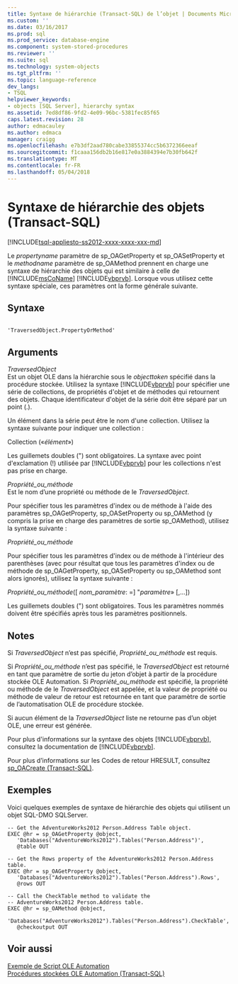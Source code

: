 ```yaml
---
title: Syntaxe de hiérarchie (Transact-SQL) de l’objet | Documents Microsoft
ms.custom: ''
ms.date: 03/16/2017
ms.prod: sql
ms.prod_service: database-engine
ms.component: system-stored-procedures
ms.reviewer: ''
ms.suite: sql
ms.technology: system-objects
ms.tgt_pltfrm: ''
ms.topic: language-reference
dev_langs:
- TSQL
helpviewer_keywords:
- objects [SQL Server], hierarchy syntax
ms.assetid: 7ed8df86-9fd2-4e09-96bc-5381fec85f65
caps.latest.revision: 28
author: edmacauley
ms.author: edmaca
manager: craigg
ms.openlocfilehash: e7b3df2aad780cabe33855374cc5b6372366eeaf
ms.sourcegitcommit: f1caaa156db2b16e817e0a3884394e7b30fb642f
ms.translationtype: MT
ms.contentlocale: fr-FR
ms.lasthandoff: 05/04/2018
---
```

# <a name="object-hierarchy-syntax-transact-sql"></a>Syntaxe de hiérarchie des objets (Transact-SQL)
[!INCLUDE[tsql-appliesto-ss2012-xxxx-xxxx-xxx-md](../../includes/tsql-appliesto-ss2012-xxxx-xxxx-xxx-md.md)]

  Le *propertyname* paramètre de sp_OAGetProperty et sp_OASetProperty et le *methodname* paramètre de sp_OAMethod prennent en charge une syntaxe de hiérarchie des objets qui est similaire à celle de [!INCLUDE[msCoName](../../includes/msconame-md.md)] [!INCLUDE[vbprvb](../../includes/vbprvb-md.md)]. Lorsque vous utilisez cette syntaxe spéciale, ces paramètres ont la forme générale suivante.  
  
## <a name="syntax"></a>Syntaxe  
  
```  
  
'TraversedObject.PropertyOrMethod'  
```  
  
## <a name="arguments"></a>Arguments  
 *TraversedObject*  
 Est un objet OLE dans la hiérarchie sous le *objecttoken* spécifié dans la procédure stockée. Utilisez la syntaxe [!INCLUDE[vbprvb](../../includes/vbprvb-md.md)] pour spécifier une série de collections, de propriétés d'objet et de méthodes qui retournent des objets. Chaque identificateur d'objet de la série doit être séparé par un point (.).  
  
 Un élément dans la série peut être le nom d'une collection. Utilisez la syntaxe suivante pour indiquer une collection :  
  
 Collection («*élément*»)  
  
 Les guillemets doubles (") sont obligatoires. La syntaxe avec point d'exclamation (!) utilisée par [!INCLUDE[vbprvb](../../includes/vbprvb-md.md)] pour les collections n'est pas prise en charge.  
  
 *Propriété_ou_méthode*  
 Est le nom d’une propriété ou méthode de le *TraversedObject*.  
  
 Pour spécifier tous les paramètres d'index ou de méthode à l'aide des paramètres sp_OAGetProperty, sp_OASetProperty ou sp_OAMethod (y compris la prise en charge des paramètres de sortie sp_OAMethod), utilisez la syntaxe suivante :  
  
 *Propriété_ou_méthode*  
  
 Pour spécifier tous les paramètres d'index ou de méthode à l'intérieur des parenthèses (avec pour résultat que tous les paramètres d'index ou de méthode de sp_OAGetProperty, sp_OASetProperty ou sp_OAMethod sont alors ignorés), utilisez la syntaxe suivante :  
  
 *Propriété_ou_méthode*([ *nom_paramètre*: =] "*paramètre*» [,...])  
  
 Les guillemets doubles (") sont obligatoires. Tous les paramètres nommés doivent être spécifiés après tous les paramètres positionnels.  
  
## <a name="remarks"></a>Notes  
 Si *TraversedObject* n’est pas spécifié, *Propriété_ou_méthode* est requis.  
  
 Si *Propriété_ou_méthode* n’est pas spécifié, le *TraversedObject* est retourné en tant que paramètre de sortie du jeton d’objet à partir de la procédure stockée OLE Automation. Si *Propriété_ou_méthode* est spécifié, la propriété ou méthode de le *TraversedObject* est appelée, et la valeur de propriété ou méthode de valeur de retour est retournée en tant que paramètre de sortie de l’automatisation OLE de procédure stockée.  
  
 Si aucun élément de la *TraversedObject* liste ne retourne pas d’un objet OLE, une erreur est générée.  
  
 Pour plus d'informations sur la syntaxe des objets [!INCLUDE[vbprvb](../../includes/vbprvb-md.md)], consultez la documentation de [!INCLUDE[vbprvb](../../includes/vbprvb-md.md)].  
  
 Pour plus d’informations sur les Codes de retour HRESULT, consultez [sp_OACreate &#40;Transact-SQL&#41;](../../relational-databases/system-stored-procedures/sp-oacreate-transact-sql.md).  
  
## <a name="examples"></a>Exemples  
 Voici quelques exemples de syntaxe de hiérarchie des objets qui utilisent un objet SQL-DMO SQLServer.  
  
```  
-- Get the AdventureWorks2012 Person.Address Table object.  
EXEC @hr = sp_OAGetProperty @object,  
   'Databases("AdventureWorks2012").Tables("Person.Address")',  
   @table OUT  
  
-- Get the Rows property of the AdventureWorks2012 Person.Address table.  
EXEC @hr = sp_OAGetProperty @object,  
   'Databases("AdventureWorks2012").Tables("Person.Address").Rows',  
   @rows OUT  
  
-- Call the CheckTable method to validate the   
-- AdventureWorks2012 Person.Address table.  
EXEC @hr = sp_OAMethod @object,  
   'Databases("AdventureWorks2012").Tables("Person.Address").CheckTable',  
   @checkoutput OUT  
```  
  
## <a name="see-also"></a>Voir aussi  
 [Exemple de Script OLE Automation](../../relational-databases/stored-procedures/ole-automation-sample-script.md)   
 [Procédures stockées OLE Automation &#40;Transact-SQL&#41;](../../relational-databases/system-stored-procedures/ole-automation-stored-procedures-transact-sql.md)  
  
  
